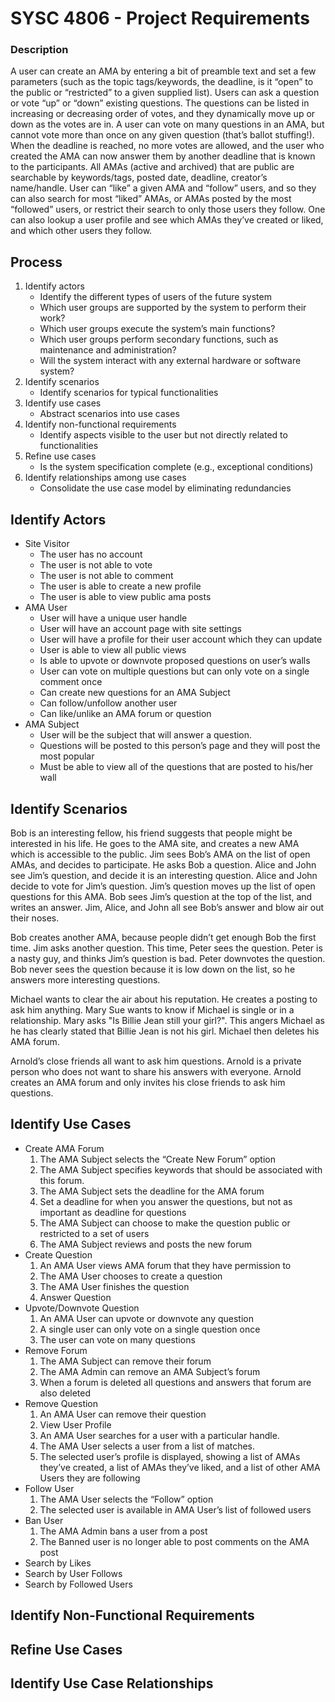 # SYSC 4806 - Project Requirements

### Description

A user can create an AMA by entering a bit of preamble text and set a few parameters (such as the
topic tags/keywords, the deadline, is it “open” to the public or “restricted” to a given supplied
list). Users can ask a question or vote “up” or “down” existing questions. The questions can be
listed in increasing or decreasing order of votes, and they dynamically move up or down as the
votes are in. A user can vote on many questions in an AMA, but cannot vote more than once on any
given question (that’s ballot stuffing!). When the deadline is reached, no more votes are allowed,
and the user who created the AMA can now answer them by another deadline that is known to the
participants. All AMAs (active and archived) that are public are searchable by keywords/tags,
posted date, deadline, creator’s name/handle. User can “like” a given AMA and “follow” users, and
so they can also search for most “liked” AMAs, or AMAs posted by the most “followed” users, or
restrict their search to only those users they follow. One can also lookup a user profile and see
which AMAs they’ve created or liked, and which other users they follow.

## Process

1. Identify actors 
    - Identify the different types of users of the future system
    - Which user groups are supported by the system to perform their work? 
    - Which user groups execute the system’s main functions?
    - Which user groups perform secondary functions, such as maintenance and administration? 
    - Will the system interact with any external hardware or software system?
2. Identify scenarios 
    - Identify scenarios for typical functionalities 
3. Identify use cases 
    - Abstract scenarios into use cases 
4. Identify non-functional requirements
    - Identify aspects visible to the user but not directly related to functionalities 
5. Refine use cases
    - Is the system specification complete (e.g., exceptional conditions) 
6. Identify relationships among use cases
    - Consolidate the use case model by eliminating redundancies

## Identify Actors

- Site Visitor
    - The user has no account 
    - The user is not able to vote
    - The user is not able to comment
    - The user is able to create a new profile
    - The user is able to view public ama posts
- AMA User
    - User will have a unique user handle
    - User will have an account page with site settings
    - User will have a profile for their user account which they can update
    - User is able to view all public views
    - Is able to upvote or downvote proposed questions on user’s walls
    - User can vote on multiple questions but can only vote on a single comment once
    - Can create new questions for an AMA Subject
    - Can follow/unfollow another user
    - Can like/unlike an AMA forum or question
- AMA Subject
    - User will be the subject that will answer a question. 
    - Questions will be posted to this person’s page and they will post the most popular
    - Must be able to view all of the questions that are posted to his/her wall

## Identify Scenarios

Bob is an interesting fellow, his friend suggests that people might be interested in his life. He
goes to the AMA site, and creates a new AMA which is accessible to the public. Jim sees Bob’s AMA
on the list of open AMAs, and decides to participate. He asks Bob a question. Alice and John see
Jim’s question, and decide it is an interesting question. Alice and John decide to vote for Jim’s
question. Jim’s question moves up the list of open questions for this AMA. Bob sees Jim’s
question at the top of the list, and writes an answer. Jim, Alice, and John all see Bob’s answer
and blow air out their noses.

Bob creates another AMA, because people didn’t get enough Bob the first time. Jim asks another
question. This time, Peter sees the question. Peter is a nasty guy, and thinks Jim’s question is
bad. Peter downvotes the question. Bob never sees the question because it is low down on the list,
so he answers more interesting questions.

Michael wants to clear the air about his reputation. He creates a posting to ask him anything.
Mary Sue wants to know if Michael is single or in a relationship. Mary asks "Is Billie Jean still
your girl?". This angers Michael as he has clearly stated that Billie Jean is not his girl.
Michael then deletes his AMA forum.

Arnold’s close friends all want to ask him questions. Arnold is a private person who does not want
to share his answers with everyone. Arnold creates an AMA forum and only invites his close friends
to ask him questions.


## Identify Use Cases
- Create AMA Forum
    1. The AMA Subject selects the “Create New Forum” option
    2. The AMA Subject specifies keywords that should be associated with this forum.
    3. The AMA Subject sets the deadline for the AMA forum
    4. Set a deadline for when you answer the questions, but not as important as deadline for questions
    5. The AMA Subject can choose to make the question public or restricted to a set of users
    6. The AMA Subject reviews and posts the new forum
- Create Question
    1. An AMA User views AMA forum that they have permission to
    2. The AMA User chooses to create a question
    3. The AMA User finishes the question
    4. Answer Question
- Upvote/Downvote Question
    1. An AMA User can upvote or downvote any question
    2. A single user can only vote on a single question once
    3. The user can vote on many questions
- Remove Forum
    1. The AMA Subject can remove their forum
    2. The AMA Admin can remove an AMA Subject’s forum
    3. When a forum is deleted all questions and answers that forum are also deleted
- Remove Question
    1. An AMA User can remove their question
    2. View User Profile
    3. An AMA  User searches for a user with a particular handle.
    4. The AMA User selects a user from a list of matches.
    5. The selected user’s profile is displayed, showing a list of AMAs they’ve created, a list of
        AMAs they’ve liked, and a list of other AMA Users they are following
- Follow User
    1. The AMA User selects the “Follow” option
    2. The selected user is available in AMA User’s list of followed users
- Ban User
    1. The AMA Admin bans a user from a post
    2. The Banned user is no longer able to post comments on the AMA post
- Search by Likes
- Search by User Follows
- Search by Followed Users

## Identify Non-Functional Requirements

## Refine Use Cases

## Identify Use Case Relationships
